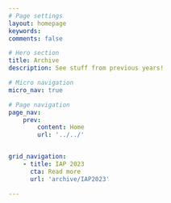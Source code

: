 ```yaml
---
# Page settings
layout: homepage
keywords:
comments: false

# Hero section
title: Archive
description: See stuff from previous years!

# Micro navigation
micro_nav: true

# Page navigation
page_nav:
    prev:
        content: Home
        url: '../../'


grid_navigation:
    - title: IAP 2023
      cta: Read more
      url: 'archive/IAP2023'

---
```

